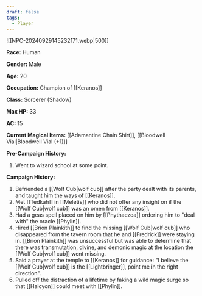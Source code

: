 ```yaml
---
draft: false
tags:
  - Player
---
```

![[NPC-20240929145232171.webp|500]]

**Race:** Human

**Gender:** Male

**Age:** 20

**Occupation:** Champion of [[Keranos]]

**Class:** Sorcerer (Shadow)

**Max HP:** 33

**AC:** 15

**Current Magical Items:** [[Adamantine Chain Shirt]], [[Bloodwell Vial|Bloodwell Vial (+1)]]

**Pre-Campaign History:**

1. Went to wizard school at some point. 

**Campaign History:** 

1. Befriended a [[Wolf Cub|wolf cub]] after the party dealt with its parents, and taught him the ways of [[Keranos]]. 
2. Met [[Tedkah]] in [[Meletis]] who did not offer any insight on if the [[Wolf Cub|wolf cub]] was an omen from [[Keranos]]. 
3. Had a geas spell placed on him by [[Phythaezea]] ordering him to "deal with" the oracle [[Phylin]]. 
4. Hired [[Brion Plainkith]] to find the missing [[Wolf Cub|wolf cub]] who disappeared from the tavern room that he and [[Fredrick]] were staying in. [[Brion Plainkith]] was unsuccessful but was able to determine that there was transmutation, divine, and demonic magic at the location the  [[Wolf Cub|wolf cub]] went missing. 
5. Said a prayer at the temple to [[Keranos]] for guidance: "I believe the [[Wolf Cub|wolf cub]] is the [[Lightbringer]], point me in the right direction".
6. Pulled off the distraction of a lifetime by faking a wild magic surge so that [[Halcyon]] could meet with [[Phylin]]. 

